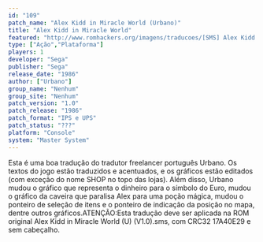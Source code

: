 ```yaml
---
id: "109"
patch_name: "Alex Kidd in Miracle World (Urbano)"
title: "Alex Kidd in Miracle World"
featured: "http://www.romhackers.org/imagens/traducoes/[SMS] Alex Kidd in Miracle World - Urbano - 1.png"
type: ["Ação","Plataforma"]
players: 1
developer: "Sega"
publisher: "Sega"
release_date: "1986"
author: ["Urbano"]
group_name: "Nenhum"
group_site: "Nenhum"
patch_version: "1.0"
patch_release: "1986"
patch_format: "IPS e UPS"
patch_status: "???"
platform: "Console"
system: "Master System"
---
```


Esta é uma boa tradução do tradutor freelancer português Urbano. Os textos do jogo estão traduzidos e acentuados, e os gráficos estão editados (com exceção do nome SHOP no topo das lojas). Além disso, Urbano mudou o gráfico que representa o dinheiro para o símbolo do Euro, mudou o gráfico da caveira que paralisa Alex para uma poção mágica, mudou o ponteiro de seleção de itens e o ponteiro de indicação da posição no mapa, dentre outros gráficos.ATENÇÃO:Esta tradução deve ser aplicada na ROM original Alex Kidd in Miracle World (U) (V1.0).sms, com CRC32 17A40E29 e sem cabeçalho.